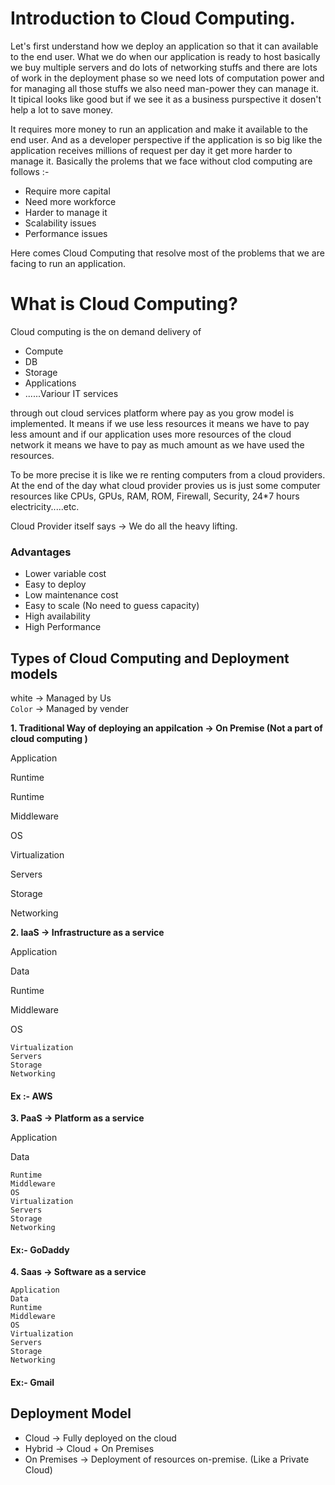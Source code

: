 # Introduction to Cloud Computing.

Let's first understand how we deploy an application so that it can available to the end user. What we do when our application is ready to host basically we buy multiple servers and do lots of networking stuffs and there are lots of work in the deployment phase so we need lots of computation power and for managing all those stuffs we also need man-power they can manage it. It tipical looks like good but if we see it as a business purspective it dosen't help a lot to save money.

It requires more money to run an application and make it available to the end user. And as a developer perspective if the application is so big like the application receives millions of request per day it get more harder to manage it. Basically the prolems that we face without clod computing are follows :-

- Require more capital
- Need more workforce
- Harder to manage it
- Scalability issues
- Performance issues

Here comes Cloud Computing that resolve most of the problems that we are facing to run an application.

# What is Cloud Computing?

Cloud computing is the on demand delivery of

- Compute
- DB
- Storage
- Applications
- ......Variour IT services

through out cloud services platform where pay as you grow model is implemented. It means if we use less resources it means we have to pay less amount and if our application uses more resources of the cloud network it means we have to pay as much amount as we have used the resources.

To be more precise it is like we re renting computers from a cloud providers. At the end of the day what cloud provider provies us is just some computer resources like CPUs, GPUs, RAM, ROM, Firewall, Security, 24\*7 hours electricity.....etc.

Cloud Provider itself says -> We do all the heavy lifting.

### Advantages

- Lower variable cost
- Easy to deploy
- Low maintenance cost
- Easy to scale (No need to guess capacity)
- High availability
- High Performance

## Types of Cloud Computing and Deployment models

white -> Managed by Us
<br>
<code>Color</code> -> Managed by vender

<b>1. Traditional Way of deploying an appilcation -> On Premise (Not a part of cloud computing )</b>

<p>Application</p>
<p>Runtime</p>
<p>Runtime</p>
<p>Middleware</p>
<p>OS</p>
<p>Virtualization</p>
<p>Servers</p>
<p>Storage</p>
<p>Networking</p>

<b>2. IaaS -> Infrastructure as a service</b>

<p>Application</p>
<p>Data</p>
<p>Runtime</p>
<p>Middleware</p>
<p>OS</p>
<code>Virtualization</code><br>
<code>Servers</code><br>
<code>Storage</code><br>
<code>Networking</code><br>

#### Ex :- AWS

<b>3. PaaS -> Platform as a service</b>

<p>Application</p>
<p>Data</p>
<code>Runtime</code><br>
<code>Middleware</code><br>
<code>OS</code><br>
<code>Virtualization</code><br>
<code>Servers</code><br>
<code>Storage</code><br>
<code>Networking</code><br>

#### Ex:- GoDaddy

<b>4. Saas -> Software as a service</b>

<code>Application</code><br>
<code>Data</code><br>
<code>Runtime</code><br>
<code>Middleware</code><br>
<code>OS</code><br>
<code>Virtualization</code><br>
<code>Servers</code><br>
<code>Storage</code><br>
<code>Networking</code><br>

#### Ex:- Gmail

## Deployment Model

- Cloud -> Fully deployed on the cloud
- Hybrid -> Cloud + On Premises
- On Premises -> Deployment of resources on-premise. (Like a Private Cloud)
